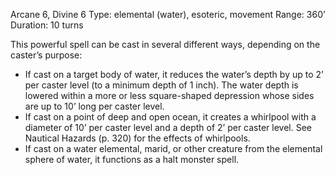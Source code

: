 Arcane 6, Divine 6 
Type: elemental (water), esoteric, movement
Range: 360’
Duration: 10 turns

This powerful spell can be cast in several different ways, depending on the caster’s purpose:

- If cast on a target body of water, it reduces the water’s depth by up to 2’ per caster level (to a minimum depth of 1 inch). The water depth is lowered within a more or less square-shaped depression whose sides are up to 10’ long per caster level.
- If cast on a point of deep and open ocean, it creates a whirlpool with a diameter of 10’ per caster level and a depth of 2’ per caster level. See Nautical Hazards (p. 320) for the effects of whirlpools.
- If cast on a water elemental, marid, or other creature from the elemental sphere of water, it functions as a halt monster spell.
